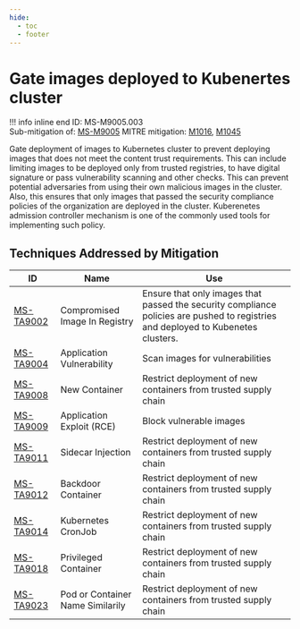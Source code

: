 ```yaml
---
hide:
  - toc
  - footer
---
```


# Gate images deployed to Kubenertes cluster

!!! info inline end
    ID: MS-M9005.003<br>
    Sub-mitigation of: [MS-M9005](./index.md)
    MITRE mitigation: [M1016](https://attack.mitre.org/mitigations/M1016/), [M1045](https://attack.mitre.org/mitigations/M1045/)


Gate deployment of images to Kubernetes cluster to prevent deploying images that does not meet the content trust requirements. This can include limiting images to be deployed only from trusted registries, to have digital signature or pass vulnerability scanning and other checks. This can prevent potential adversaries from using their own malicious images in the cluster. Also, this ensures that only images that passed the security compliance policies of the organization are deployed in the cluster. Kuberenetes admission controller mechanism is one of the commonly used tools for implementing such policy.


## Techniques Addressed by Mitigation

|ID|Name|Use|
|--|----|---|
|[MS-TA9002](../../techniques/Compromised%20Image%20In%20Registry.md)|Compromised Image In Registry|Ensure that only images that passed the security compliance policies are pushed to registries and deployed to Kubenetes clusters.|
|[MS-TA9004](../../techniques/Application%20Vulnerability.md)|Application Vulnerability|Scan images for vulnerabilities|
|[MS-TA9008](../../techniques/New%20Container.md)|New Container|Restrict deployment of new containers from trusted supply chain|
|[MS-TA9009](../../techniques/Application%20Exploit%20(RCE).md)|Application Exploit (RCE)|Block vulnerable images|
|[MS-TA9011](../../techniques/Sidecar%20Injection.md)|Sidecar Injection|Restrict deployment of new containers from trusted supply chain|
|[MS-TA9012](../../techniques/Backdoor%20container.md)|Backdoor Container|Restrict deployment of new containers from trusted supply chain|
|[MS-TA9014](../../techniques/Kubernetes%20CronJob.md)|Kubernetes CronJob|Restrict deployment of new containers from trusted supply chain|
|[MS-TA9018](../../techniques/Privileged%20container.md)|Privileged Container|Restrict deployment of new containers from trusted supply chain|
|[MS-TA9023](../../techniques/Pod%20or%20container%20name%20similarily.md)|Pod or Container Name Similarily|Restrict deployment of new containers from trusted supply chain|
